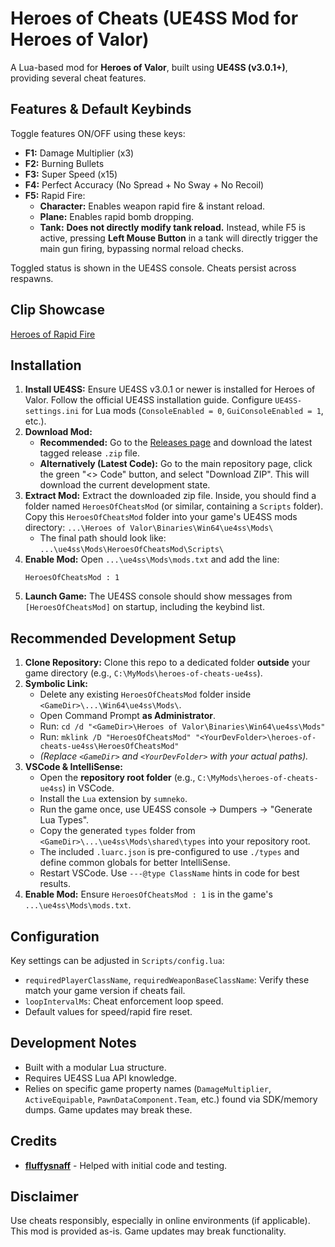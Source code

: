 # Heroes of Cheats (UE4SS Mod for Heroes of Valor)

A Lua-based mod for **Heroes of Valor**, built using **UE4SS (v3.0.1+)**, providing several cheat features.

## Features & Default Keybinds

Toggle features ON/OFF using these keys:

*   **F1:** Damage Multiplier (x3)
*   **F2:** Burning Bullets
*   **F3:** Super Speed (x15)
*   **F4:** Perfect Accuracy (No Spread + No Sway + No Recoil)
*   **F5:** Rapid Fire:
    *   **Character:** Enables weapon rapid fire & instant reload.
    *   **Plane:** Enables rapid bomb dropping.
    *   **Tank:** **Does not directly modify tank reload.** Instead, while F5 is active, pressing **Left Mouse Button** in a tank will directly trigger the main gun firing, bypassing normal reload checks.

Toggled status is shown in the UE4SS console. Cheats persist across respawns.

## Clip Showcase

[Heroes of Rapid Fire](https://streamable.com/0bpj9x)

## Installation

1.  **Install UE4SS:** Ensure UE4SS v3.0.1 or newer is installed for Heroes of Valor. Follow the official UE4SS installation guide. Configure `UE4SS-settings.ini` for Lua mods (`ConsoleEnabled = 0`, `GuiConsoleEnabled = 1`, etc.).
2.  **Download Mod:**
    *   **Recommended:** Go to the [Releases page](https://github.com/Krixx1337/heroes-of-cheats-ue4ss/releases) and download the latest tagged release `.zip` file.
    *   **Alternatively (Latest Code):** Go to the main repository page, click the green "<> Code" button, and select "Download ZIP". This will download the current development state.
3.  **Extract Mod:** Extract the downloaded zip file. Inside, you should find a folder named `HeroesOfCheatsMod` (or similar, containing a `Scripts` folder). Copy this `HeroesOfCheatsMod` folder into your game's UE4SS mods directory: `...\Heroes of Valor\Binaries\Win64\ue4ss\Mods\`
    *   The final path should look like: `...\ue4ss\Mods\HeroesOfCheatsMod\Scripts\`
4.  **Enable Mod:** Open `...\ue4ss\Mods\mods.txt` and add the line:
    ```
    HeroesOfCheatsMod : 1
    ```
5.  **Launch Game:** The UE4SS console should show messages from `[HeroesOfCheatsMod]` on startup, including the keybind list.

## Recommended Development Setup

1.  **Clone Repository:** Clone this repo to a dedicated folder **outside** your game directory (e.g., `C:\MyMods\heroes-of-cheats-ue4ss`).
2.  **Symbolic Link:**
    *   Delete any existing `HeroesOfCheatsMod` folder inside `<GameDir>\...\Win64\ue4ss\Mods\`.
    *   Open Command Prompt **as Administrator**.
    *   Run: `cd /d "<GameDir>\Heroes of Valor\Binaries\Win64\ue4ss\Mods"`
    *   Run: `mklink /D "HeroesOfCheatsMod" "<YourDevFolder>\heroes-of-cheats-ue4ss\HeroesOfCheatsMod"`
    *   *(Replace `<GameDir>` and `<YourDevFolder>` with your actual paths).*
3.  **VSCode & IntelliSense:**
    *   Open the **repository root folder** (e.g., `C:\MyMods\heroes-of-cheats-ue4ss`) in VSCode.
    *   Install the `Lua` extension by `sumneko`.
    *   Run the game once, use UE4SS console -> Dumpers -> "Generate Lua Types".
    *   Copy the generated `types` folder from `<GameDir>\...\ue4ss\Mods\shared\types` into your repository root.
    *   The included `.luarc.json` is pre-configured to use `./types` and define common globals for better IntelliSense.
    *   Restart VSCode. Use `---@type ClassName` hints in code for best results.
4.  **Enable Mod:** Ensure `HeroesOfCheatsMod : 1` is in the game's `...\ue4ss\Mods\mods.txt`.

## Configuration

Key settings can be adjusted in `Scripts/config.lua`:

*   `requiredPlayerClassName`, `requiredWeaponBaseClassName`: Verify these match your game version if cheats fail.
*   `loopIntervalMs`: Cheat enforcement loop speed.
*   Default values for speed/rapid fire reset.

## Development Notes

*   Built with a modular Lua structure.
*   Requires UE4SS Lua API knowledge.
*   Relies on specific game property names (`DamageMultiplier`, `ActiveEquipable`, `PawnDataComponent.Team`, etc.) found via SDK/memory dumps. Game updates may break these.

## Credits

*   **[fluffysnaff](https://github.com/fluffysnaff)** - Helped with initial code and testing.

## Disclaimer

Use cheats responsibly, especially in online environments (if applicable). This mod is provided as-is. Game updates may break functionality.